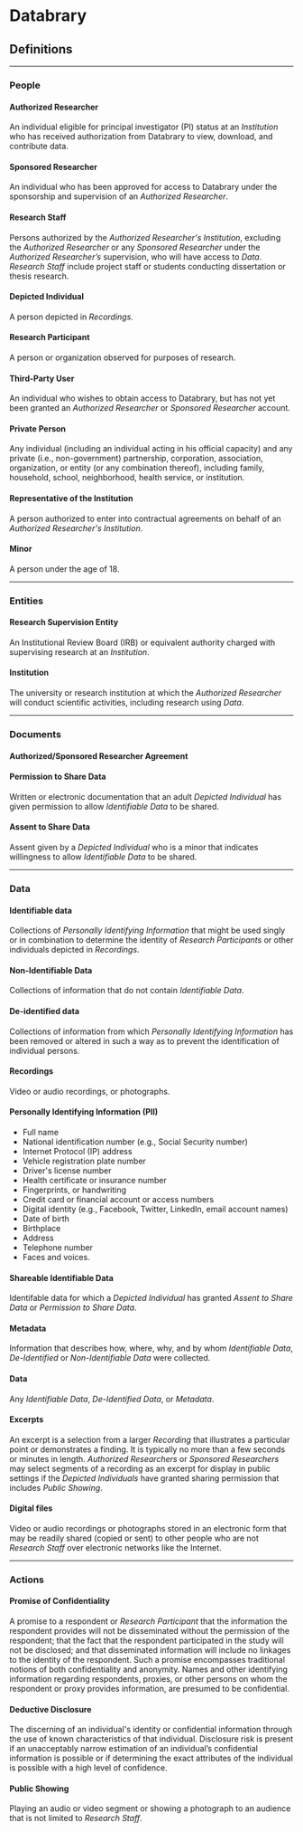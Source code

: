 # Databrary

## Definitions

---
### People

#### Authorized Researcher

An individual eligible for principal investigator (PI) status at an *Institution* who has received authorization from Databrary to view, download, and contribute data.

#### Sponsored Researcher

An individual who has been approved for access to Databrary under the sponsorship and supervision of an *Authorized Researcher*.

#### Research Staff

Persons authorized by the *Authorized Researcher's* *Institution*, excluding the *Authorized Researcher* or any *Sponsored Researcher* under the *Authorized Researcher’s* supervision, who will have access to *Data*. *Research Staff* include project staff or students conducting dissertation or thesis research.

#### Depicted Individual

A person depicted in *Recordings*.

#### Research Participant

A person or organization observed for purposes of research.

#### Third-Party User

An individual who wishes to obtain access to Databrary, but has not yet been granted an *Authorized Researcher* or *Sponsored Researcher* account.

#### Private Person

Any individual (including an individual acting in his official capacity) and any private (i.e., non-government) partnership, corporation, association, organization, or entity (or any combination thereof), including family, household, school, neighborhood, health service, or institution. 

#### Representative of the Institution

A person authorized to enter into contractual agreements on behalf of an *Authorized Researcher's* *Institution*.

#### Minor

A person under the age of 18.

---

### Entities

#### Research Supervision Entity

An Institutional Review Board (IRB) or equivalent authority charged with supervising research at an *Institution*.

#### Institution

The university or research institution at which the *Authorized Researcher* will conduct scientific activities, including research using *Data*.

---

### Documents

#### Authorized/Sponsored Researcher Agreement

#### Permission to Share Data

Written or electronic documentation that an adult *Depicted Individual* has given permission to allow *Identifiable Data* to be shared.

#### Assent to Share Data

Assent given by a *Depicted Individual* who is a minor that indicates willingness to allow *Identifiable Data* to be shared.

---

### Data

#### Identifiable data

Collections of *Personally Identifying Information* that might be used singly or in combination to determine the identity of *Research Participants* or other individuals depicted in *Recordings*.

#### Non-Identifiable Data

Collections of information that do not contain *Identifiable Data*.

#### De-identified data

Collections of information from which *Personally Identifying Information* has been removed or altered in such a way as to prevent the identification of individual persons.

#### Recordings

Video or audio recordings, or photographs.

#### Personally Identifying Information (PII)

- Full name
- National identification number (e.g., Social Security number)
- Internet Protocol (IP) address
- Vehicle registration plate number
- Driver's license number
- Health certificate or insurance number
- Fingerprints, or handwriting
- Credit card or financial account or access numbers
- Digital identity (e.g., Facebook, Twitter, LinkedIn, email account names)
- Date of birth
- Birthplace
- Address
- Telephone number
- Faces and voices.

#### Shareable Identifiable Data

Identifable data for which a *Depicted Individual* has granted *Assent to Share Data* or *Permission to Share Data*. 

#### Metadata

Information that describes how, where, why, and by whom *Identifiable Data*, *De-Identified* or *Non-Identifiable Data* were collected.

#### Data

Any *Identifiable Data*, *De-Identified Data*, or *Metadata*.

#### Excerpts

An excerpt is a selection from a larger *Recording* that illustrates a particular point or demonstrates a finding. It is typically no more than a few seconds or minutes in length. *Authorized Researchers* or *Sponsored Researchers* may select segments of a recording as an excerpt for display in public settings if the *Depicted Individuals* have granted sharing permission that includes *Public Showing*.

#### Digital files

Video or audio recordings or photographs stored in an electronic form that may be readily shared (copied or sent) to other people who are not *Research Staff* over electronic networks like the Internet.

---

### Actions

#### Promise of Confidentiality

A promise to a respondent or *Research Participant* that the information the respondent provides will not be disseminated without the permission of the respondent; that the fact that the respondent participated in the study will not be disclosed; and that disseminated information will include no linkages to the identity of the respondent. Such a promise encompasses traditional notions of both confidentiality and anonymity. Names and other identifying information regarding respondents, proxies, or other persons on whom the respondent or proxy provides information, are presumed to be confidential.

#### Deductive Disclosure

The discerning of an individual's identity or confidential information through the use of known characteristics of that individual. Disclosure risk is present if an unacceptably narrow estimation of an individual’s confidential information is possible or if determining the exact attributes of the individual is possible with a high level of confidence.

#### Public Showing

Playing an audio or video segment or showing a photograph to an audience that is not limited to *Research Staff*.
